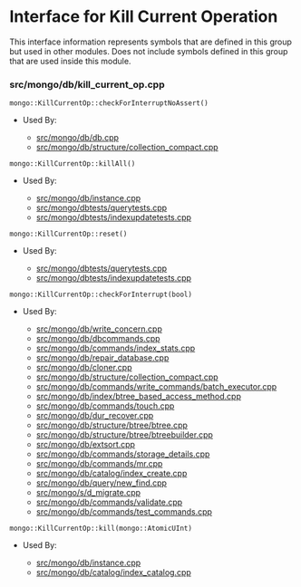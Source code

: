 
# Interface for Kill Current Operation
This interface information represents symbols that are defined in this group but used in other modules.  Does not include symbols defined in this group that are used inside this module.

### src/mongo/db/kill\_current\_op.cpp

<div></div>

    mongo::KillCurrentOp::checkForInterruptNoAssert()

- Used By:

    - [src/mongo/db/db.cpp](../../../../process\_management/mongos\_and\_mongod\_mains)
    - [src/mongo/db/structure/collection\_compact.cpp](../../../../storage/storage\_layer\_structure)

<div></div>

    mongo::KillCurrentOp::killAll()

- Used By:

    - [src/mongo/db/instance.cpp](../../../../storage/storage\_layer\_structure)
    - [src/mongo/dbtests/querytests.cpp](../../../../tests/unit\_tests)
    - [src/mongo/dbtests/indexupdatetests.cpp](../../../../tests/unit\_tests)

<div></div>

    mongo::KillCurrentOp::reset()

- Used By:

    - [src/mongo/dbtests/querytests.cpp](../../../../tests/unit\_tests)
    - [src/mongo/dbtests/indexupdatetests.cpp](../../../../tests/unit\_tests)

<div></div>

    mongo::KillCurrentOp::checkForInterrupt(bool)

- Used By:

    - [src/mongo/db/write\_concern.cpp](../../../../replication/write\_concern)
    - [src/mongo/db/dbcommands.cpp](../../../../query\_and\_operation\_handling/database\_commands)
    - [src/mongo/db/commands/index\_stats.cpp](../../../../query\_and\_operation\_handling/database\_commands)
    - [src/mongo/db/repair\_database.cpp](../../../../storage/repair\_database)
    - [src/mongo/db/cloner.cpp](../../../../storage/storage\_layer\_structure)
    - [src/mongo/db/structure/collection\_compact.cpp](../../../../storage/storage\_layer\_structure)
    - [src/mongo/db/commands/write\_commands/batch\_executor.cpp](../../../../network/write\_commands)
    - [src/mongo/db/index/btree\_based\_access\_method.cpp](../../../../query\_and\_operation\_handling/indexing)
    - [src/mongo/db/commands/touch.cpp](../../../../query\_and\_operation\_handling/database\_commands)
    - [src/mongo/db/dur\_recover.cpp](../../../../storage/journaling)
    - [src/mongo/db/structure/btree/btree.cpp](../../../../query\_and\_operation\_handling/indexing)
    - [src/mongo/db/structure/btree/btreebuilder.cpp](../../../../query\_and\_operation\_handling/indexing)
    - [src/mongo/db/extsort.cpp](../../../../core\_query\_system/aggregation\_framework)
    - [src/mongo/db/commands/storage\_details.cpp](../../../../query\_and\_operation\_handling/database\_commands)
    - [src/mongo/db/commands/mr.cpp](../../../../query\_and\_operation\_handling/database\_commands)
    - [src/mongo/db/catalog/index\_create.cpp](../../../../storage/storage\_layer\_structure)
    - [src/mongo/db/query/new\_find.cpp](../../../../core\_query\_system/query\_system\_entry\_points)
    - [src/mongo/s/d\_migrate.cpp](../../../../sharding/chunk\_management)
    - [src/mongo/db/commands/validate.cpp](../../../../query\_and\_operation\_handling/database\_commands)
    - [src/mongo/db/commands/test\_commands.cpp](../../../../query\_and\_operation\_handling/database\_commands)

<div></div>

    mongo::KillCurrentOp::kill(mongo::AtomicUInt)

- Used By:

    - [src/mongo/db/instance.cpp](../../../../storage/storage\_layer\_structure)
    - [src/mongo/db/catalog/index\_catalog.cpp](../../../../storage/storage\_layer\_structure)
